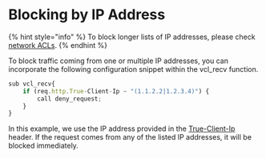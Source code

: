 # Blocking by IP Address

{% hint style="info" %}
To block longer lists of IP addresses, please check [network ACLs](../getting-started/dashboard/auto-provisioning/network-acls.md).
{% endhint %}

To block traffic coming from one or multiple IP addresses, you can incorporate the following configuration snippet within the vcl\_recv function.

```javascript
sub vcl_recv{
    if (req.http.True-Client-Ip ~ "(1.1.2.2|1.2.3.4)") { 
        call deny_request;
    } 
}

```

In this example, we use the IP address provided in the [True-Client-Ip](../getting-started/faq/cabeceras-por-defecto/true-client-ip-y-x-forwarded-for.md) header. If the request comes from any of the listed IP addresses, it will be blocked immediately.
